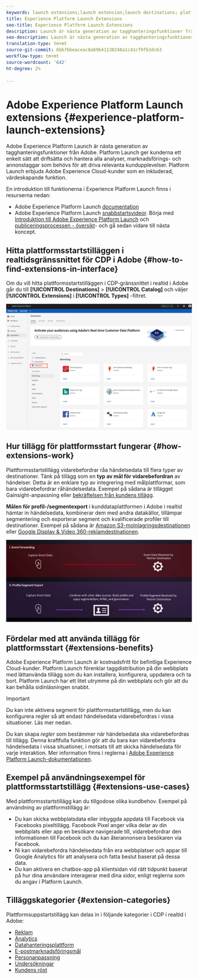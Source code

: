 ```yaml
---
keywords: launch extensions;launch extension;launch destinations; platform launch extensions;platform launch extension;platform launch destinations
title: Experience Platform Launch Extensions
seo-title: Experience Platform Launch Extensions
description: Launch är nästa generation av tagghanteringsfunktioner från Adobe. Launch ger kunderna ett enkelt sätt att driftsätta och hantera alla analyser, marknadsförings- och annonstaggar som behövs för att driva relevanta kundupplevelser.
seo-description: Launch är nästa generation av tagghanteringsfunktioner från Adobe. Launch ger kunderna ett enkelt sätt att driftsätta och hantera alla analyser, marknadsförings- och annonstaggar som behövs för att driva relevanta kundupplevelser.
translation-type: tm+mt
source-git-commit: 6bb7bbeaceac8a69641138248a1c41cf9fb3dc63
workflow-type: tm+mt
source-wordcount: '642'
ht-degree: 2%

---
```



# Adobe Experience Platform Launch extensions {#experience-platform-launch-extensions}

Adobe Experience Platform Launch är nästa generation av tagghanteringsfunktioner från Adobe. Platform Launch ger kunderna ett enkelt sätt att driftsätta och hantera alla analyser, marknadsförings- och annonstaggar som behövs för att driva relevanta kundupplevelser. Platform Launch erbjuds Adobe Experience Cloud-kunder som en inkluderad, värdeskapande funktion.

En introduktion till funktionerna i Experience Platform Launch finns i resurserna nedan:
* Adobe Experience Platform Launch [documentation](https://docs.adobe.com/content/help/en/launch/using/overview.html)
* Adobe Experience Platform Launch [snabbstartsvideor](https://docs.adobe.com/content/help/en/launch/using/intro/get-started/videos.html). Börja med [Introduktion till Adobe Experience Platform Launch](https://www.youtube.com/embed/rwqqkG1SERU) och [publiceringsprocessen - översikt](https://helpx.adobe.com/analytics/how-to/adobe-launch-publishing-process.html)- och gå sedan vidare till nästa koncept.

## Hitta plattformsstartstilläggen i realtidsgränssnittet för CDP i Adobe {#how-to-find-extensions-in-interface}

Om du vill hitta plattformsstartstilläggen i CDP-gränssnittet i realtid i Adobe går du till **[!UICONTROL Destinations]** > **[!UICONTROL Catalog]** och väljer **[!UICONTROL Extensions]** i **[!UICONTROL Types]** -filtret.

![Filtret Tillägg i gränssnittet](/help/rtcdp/destinations/assets/extensions-filter.png)

## Hur tillägg för plattformsstart fungerar {#how-extensions-work}

Plattformsstartstillägg vidarebefordrar råa händelsedata till flera typer av destinationer. Tänk på tillägg som en **typ av mål för vidarebefordran** av händelser. Detta är en enklare typ av integrering med målplattformar, som bara vidarebefordrar råhändelsedata. Exempel på sådana är tillägget [](/help/rtcdp/destinations/gainsight-extension.md) Gainsight-anpassning eller [bekräftelsen från kundens tillägg](/help/rtcdp/destinations/confirmit-digital-feedback-extension.md).

**Målen för profil-/segmentexport** i kunddataplattformen i Adobe i realtid hämtar in händelsedata, kombinerar dem med andra datakällor, tillämpar segmentering och exporterar segment och kvalificerade profiler till destinationer. Exempel på sådana är [Amazon S3-molnlagringsdestinationen](/help/rtcdp/destinations/amazon-s3-destination.md) eller [Google Display &amp; Video 360-reklamdestinationen](/help/rtcdp/destinations/google-dv360-destination.md).

![Experience Platform Launch-tillägg jämfört med andra destinationer](/help/rtcdp/destinations/assets/launch-and-other-destinations.png)

## Fördelar med att använda tillägg för plattformsstart {#extensions-benefits}

Adobe Experience Platform Launch är kostnadsfritt för befintliga Experience Cloud-kunder. Platform Launch förenklar taggdistribution på din webbplats med lättanvända tillägg som du kan installera, konfigurera, uppdatera och ta bort. Platform Launch har ett litet utrymme på din webbplats och gör att du kan behålla sidinläsningen snabbt.

>[!IMPORTANT]
>
>Du kan inte aktivera segment för plattformsstartstillägg, men du kan konfigurera regler så att endast händelsedata vidarebefordras i vissa situationer. Läs mer nedan.

Du kan skapa *regler* som bestämmer när händelsedata ska vidarebefordras till tillägg. Denna kraftfulla funktion gör att du bara kan vidarebefordra händelsedata i vissa situationer, i motsats till att skicka händelsedata för varje interaktion. Mer information finns i reglerna i [Adobe Experience Platform Launch-dokumentationen](https://docs.adobe.com/help/en/launch/using/reference/manage-resources/rules.html).

## Exempel på användningsexempel för plattformsstartstillägg {#extensions-use-cases}

Med plattformsstartstillägg kan du tillgodose olika kundbehov. Exempel på användning av plattformstillägg är:

* Du kan skicka webbplatsdata eller inbyggda appdata till Facebook via Facebooks pixeltillägg. Facebook Pixel anger vilka delar av din webbplats eller app en besökare navigerade till, vidarebefordrar den informationen till Facebook och du kan återannonsera besökaren via Facebook.
* Ni kan vidarebefordra händelsedata från era webbplatser och appar till Google Analytics för att analysera och fatta beslut baserat på dessa data.
* Du kan aktivera en chatbox-app på klientsidan vid rätt tidpunkt baserat på hur dina användare interagerar med dina sidor, enligt reglerna som du angav i Platform Launch.


## Tilläggskategorier {#extension-categories}

Plattformsuppstartstillägg kan delas in i följande kategorier i CDP i realtid i Adobe:

* [Reklam](/help/rtcdp/destinations/advertising-destinations.md)
* [Analytics](/help/rtcdp/destinations/analytics-destinations.md) 
* [Datahanteringsplattform](/help/rtcdp/destinations/dmp-destinations.md)
* [E-postmarknadsföringsmål](/help/rtcdp/destinations/email-marketing-destinations.md)
* [Personanpassning](/help/rtcdp/destinations/personalization-destinations.md)
* [Undersökningar](/help/rtcdp/destinations/survey-destinations.md)
* [Kundens röst](/help/rtcdp/destinations/voice-of-customer-destinations.md)
